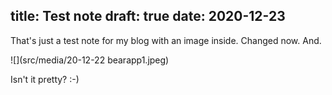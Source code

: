 title: Test note
draft: true
date: 2020-12-23
----

That's just a test note for my blog with an image inside. Changed now. And. 

![](src/media/20-12-22 bearapp1.jpeg)

Isn't it pretty? :-)